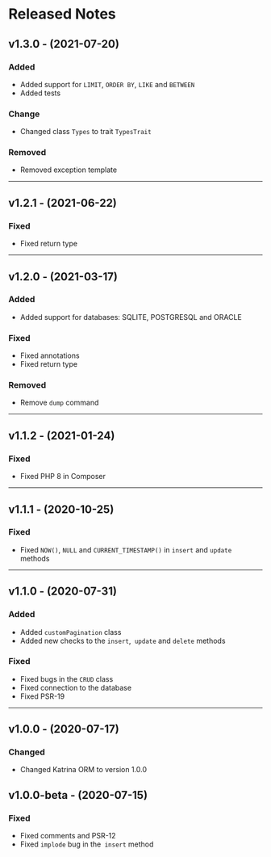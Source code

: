 # Released Notes
 
## v1.3.0 - (2021-07-20)

### Added

- Added support for `LIMIT`, `ORDER BY`, `LIKE` and `BETWEEN`
- Added tests

### Change

- Changed class `Types` to trait `TypesTrait`

### Removed

- Removed exception template
------------------------------------------------------------------------

## v1.2.1 - (2021-06-22)

### Fixed

- Fixed return type
------------------------------------------------------------------------

## v1.2.0 - (2021-03-17)

### Added

- Added support for databases: SQLITE, POSTGRESQL and ORACLE

### Fixed

- Fixed annotations
- Fixed return type

### Removed

- Remove `dump` command
------------------------------------------------------------------------

## v1.1.2 - (2021-01-24)

### Fixed

- Fixed PHP 8 in Composer
------------------------------------------------------------------------

## v1.1.1 - (2020-10-25)

### Fixed

- Fixed `NOW()`, `NULL` and `CURRENT_TIMESTAMP()` in `insert` and `update` methods
------------------------------------------------------------------------

## v1.1.0 - (2020-07-31)

### Added

- Added `customPagination` class
- Added new checks to the `insert`,` update` and `delete` methods

### Fixed

- Fixed bugs in the `CRUD` class
- Fixed connection to the database
- Fixed PSR-19
------------------------------------------------------------------------
## v1.0.0 - (2020-07-17)

### Changed

- Changed Katrina ORM to version 1.0.0

## v1.0.0-beta - (2020-07-15)

### Fixed

- Fixed comments and PSR-12
- Fixed `implode` bug in the` insert` method
